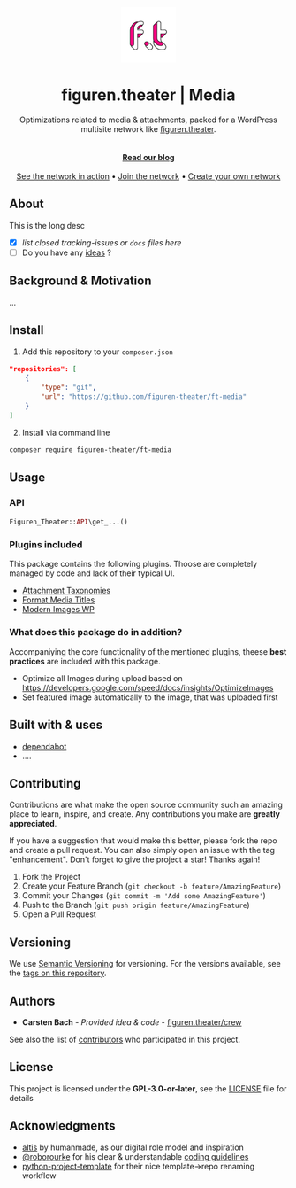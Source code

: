 <!-- PROJECT LOGO -->
<br />
<div align="center">
  <a href="https://github.com/figuren-theater/ft-media">
    <img src="https://raw.githubusercontent.com/figuren-theater/logos/main/favicon.png" alt="figuren.theater Logo" width="100" height="100">
  </a>

  <h1 align="center">figuren.theater | Media</h1>

  <p align="center">
    Optimizations related to media & attachments, packed for a WordPress multisite network like <a href="https://figuren.theater">figuren.theater</a>.
    <br /><br /><br />
    <a href="https://meta.figuren.theater/blog"><strong>Read our blog</strong></a>
    <br />
    <br />
    <a href="https://figuren.theater">See the network in action</a>
    •
    <a href="https://mein.figuren.theater">Join the network</a>
    •
    <a href="https://websites.fuer.figuren.theater">Create your own network</a>
  </p>
</div>

## About


This is the long desc

* [x] *list closed tracking-issues or `docs` files here*
* [ ] Do you have any [ideas](/issues/new) ?

## Background & Motivation

...

## Install

1. Add this repository to your `composer.json`
```json
"repositories": [
    {
        "type": "git",
        "url": "https://github.com/figuren-theater/ft-media"
    }
]
```

2. Install via command line
```sh
composer require figuren-theater/ft-media
```

## Usage

### API

```php
Figuren_Theater::API\get_...()
```

### Plugins included

This package contains the following plugins.
Thoose are completely managed by code and lack of their typical UI.

* [Attachment Taxonomies](https://wordpress.org/plugins/attachment-taxonomies/#developers)
* [Format Media Titles](https://wordpress.org/plugins/format-media-titles/#developers)
* [Modern Images WP](https://wordpress.org/plugins/modern-images-wp/#developers)


### What does this package do in addition?

Accompaniying the core functionality of the mentioned plugins, theese **best practices** are included with this package.

- Optimize all Images during upload based on https://developers.google.com/speed/docs/insights/OptimizeImages
- Set featured image automatically to the image, that was uploaded first


## Built with & uses

  - [dependabot](/.github/dependabot.yml)
  - ....

## Contributing

Contributions are what make the open source community such an amazing place to learn, inspire, and create. Any contributions you make are **greatly appreciated**.

If you have a suggestion that would make this better, please fork the repo and create a pull request. You can also simply open an issue with the tag "enhancement".
Don't forget to give the project a star! Thanks again!

1. Fork the Project
2. Create your Feature Branch (`git checkout -b feature/AmazingFeature`)
3. Commit your Changes (`git commit -m 'Add some AmazingFeature'`)
4. Push to the Branch (`git push origin feature/AmazingFeature`)
5. Open a Pull Request


## Versioning

We use [Semantic Versioning](http://semver.org/) for versioning. For the versions
available, see the [tags on this repository](/tags).

## Authors

  - **Carsten Bach** - *Provided idea & code* - [figuren.theater/crew](https://figuren.theater/crew/)

See also the list of [contributors](/contributors)
who participated in this project.

## License

This project is licensed under the **GPL-3.0-or-later**, see the [LICENSE](/LICENSE) file for
details

## Acknowledgments

  - [altis](https://github.com/search?q=org%3Ahumanmade+altis) by humanmade, as our digital role model and inspiration
  - [@roborourke](https://github.com/roborourke) for his clear & understandable [coding guidelines](https://docs.altis-dxp.com/guides/code-review/standards/)
  - [python-project-template](https://github.com/rochacbruno/python-project-template) for their nice template->repo renaming workflow
